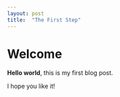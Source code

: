 ```yaml
---
layout: post
title:  "The First Step"
---
```


# Welcome

**Hello world**, this is my first blog post.

I hope you like it!
